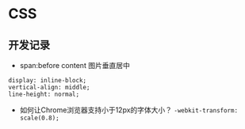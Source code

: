 # CSS

## 开发记录

- span:before content 图片垂直居中
```
display: inline-block;
vertical-align: middle;
line-height: normal;
```
- 如何让Chrome浏览器支持小于12px的字体大小？
` -webkit-transform: scale(0.8); `